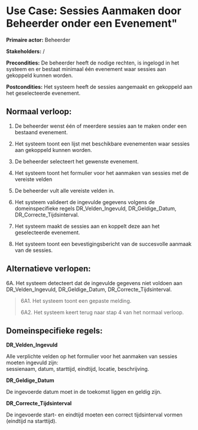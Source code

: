 
# Use Case: Sessies Aanmaken door Beheerder onder een Evenement"


**Primaire actor:** Beheerder

**Stakeholders:** /

**Precondities:** De beheerder heeft de nodige rechten, is ingelogd in
het systeem en er bestaat minimaal één evenement waar
sessies aan gekoppeld kunnen worden.

**Postcondities:** Het systeem heeft de sessies aangemaakt en gekoppeld
aan het geselecteerde evenement.

## **Normaal verloop:**

1.  De beheerder wenst één of meerdere sessies aan te maken onder een
    bestaand evenement.

2.  Het systeem toont een lijst met beschikbare evenementen waar sessies
    aan gekoppeld kunnen worden.

3.  De beheerder selecteert het gewenste evenement.

4.  Het systeem toont het formulier voor het aanmaken van sessies met de
    vereiste velden

5.  De beheerder vult alle vereiste velden in.

6.  Het systeem valideert de ingevulde gegevens volgens de
    domeinspecifieke regels DR_Velden_Ingevuld, DR_Geldige_Datum,
    DR_Correcte_Tijdsinterval.

7.  Het systeem maakt de sessies aan en koppelt deze aan het
    geselecteerde evenement.

8.  Het systeem toont een bevestigingsbericht van de succesvolle aanmaak
    van de sessies.

## **Alternatieve verlopen:**

6A. Het systeem detecteert dat de ingevulde gegevens niet voldoen aan
DR_Velden_Ingevuld, DR_Geldige_Datum, DR_Correcte_Tijdsinterval.

> 6A1. Het systeem toont een gepaste melding.
>
> 6A2. Het systeem keert terug naar stap 4 van het normaal verloop.

## **Domeinspecifieke regels:**

**DR_Velden_Ingevuld**

Alle verplichte velden op het formulier voor het aanmaken van sessies
moeten ingevuld zijn:\
sessienaam, datum, starttijd, eindtijd, locatie, beschrijving.

**DR_Geldige_Datum**

De ingevoerde datum moet in de toekomst liggen en geldig zijn.

**DR_Correcte_Tijdsinterval**

De ingevoerde start- en eindtijd moeten een correct tijdsinterval vormen
(eindtijd na starttijd).
